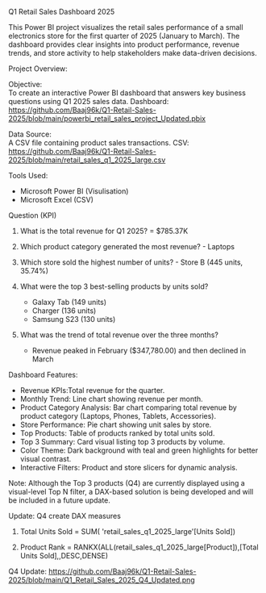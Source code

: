 Q1 Retail Sales Dashboard 2025

This Power BI project visualizes the retail sales performance of a small electronics store for the first quarter of 2025 (January to March). The dashboard provides clear insights into product performance, revenue trends, and store activity to help stakeholders make data-driven decisions.

Project Overview: 

Objective:  
To create an interactive Power BI dashboard that answers key business questions using Q1 2025 sales data.
Dashboard: https://github.com/Baaj96k/Q1-Retail-Sales-2025/blob/main/powerbi_retail_sales_project_Updated.pbix

Data Source:  
A CSV file containing product sales transactions.
CSV: https://github.com/Baaj96k/Q1-Retail-Sales-2025/blob/main/retail_sales_q1_2025_large.csv

Tools Used:
- Microsoft Power BI (Visulisation)
- Microsoft Excel (CSV)

Question (KPI)

1. What is the total revenue for Q1 2025? = $785.37K

2. Which product category generated the most revenue? - Laptops
  
3. Which store sold the highest number of units? - Store B (445 units, 35.74%)
   
4. What were the top 3 best-selling products by units sold?

   - Galaxy Tab (149 units)
   - Charger (136 units)
   - Samsung S23 (130 units)
 
6. What was the trend of total revenue over the three months?
   - Revenue peaked in February ($347,780.00) and then declined in March
     
Dashboard Features:

- Revenue KPIs:Total revenue for the quarter.
- Monthly Trend: Line chart showing revenue per month.
- Product Category Analysis: Bar chart comparing total revenue by product category (Laptops, Phones, Tablets, Accessories).
- Store Performance: Pie chart showing unit sales by store.
- Top Products: Table of products ranked by total units sold.
- Top 3 Summary: Card visual listing top 3 products by volume.
- Color Theme: Dark background with teal and green highlights for better visual contrast.
- Interactive Filters: Product and store slicers for dynamic analysis.

Note: Although the Top 3 products (Q4) are currently displayed using a visual-level Top N filter, a DAX-based solution is being developed and will be included in a future update.

Update: Q4 create DAX measures

1) Total Units Sold = SUM( 'retail_sales_q1_2025_large'[Units Sold])

2) Product Rank = RANKX(ALL(retail_sales_q1_2025_large[Product]),[Total Units Sold],,DESC,DENSE)

Q4 Update: https://github.com/Baaj96k/Q1-Retail-Sales-2025/blob/main/Q1_Retail_Sales_2025_Q4_Updated.png
